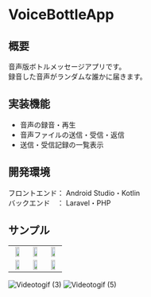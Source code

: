 # VoiceBottleApp

## 概要
音声版ボトルメッセージアプリです。<br>
録音した音声がランダムな誰かに届きます。

## 実装機能
- 音声の録音・再生
- 音声ファイルの送信・受信・返信
- 送信・受信記録の一覧表示

## 開発環境
フロントエンド： Android Studio・Kotlin<br>
バックエンド　： Laravel・PHP

## サンプル
<table border=0>
  <tr>
    <td align="center"><img src="https://user-images.githubusercontent.com/51155766/118928428-2a33fc80-b97e-11eb-9cd7-d6c96bb726b6.png" width="60%"></td>
    <td align="center"><img src="https://user-images.githubusercontent.com/51155766/118928470-37e98200-b97e-11eb-8406-b70bb488dee7.png" width="60%"></td>
    <td align="center"><img src="https://user-images.githubusercontent.com/51155766/118930914-4edda380-b981-11eb-9225-6ae5cd779f99.png" width="60%"></td>
  </tr>
  <tr>
    <td align="center"><img src="https://user-images.githubusercontent.com/51155766/118928487-3ddf6300-b97e-11eb-8d55-2cd2c670f620.png" width="60%"></td>
    <td align="center"><img src="https://user-images.githubusercontent.com/51155766/118928567-5e0f2200-b97e-11eb-8ed7-dee0847b4534.png" width="60%"></td>
    <td align="center"><img src="https://user-images.githubusercontent.com/51155766/118928653-7d0db400-b97e-11eb-80aa-bc44aad6026e.png" width="60%"></td>
  </tr>
</table>

![Videotogif (3)](https://user-images.githubusercontent.com/51155766/118941031-463e9a80-b98c-11eb-86c6-0252d4a427ab.gif)
![Videotogif (5)](https://user-images.githubusercontent.com/51155766/118944285-62900680-b98f-11eb-8541-a4da219023d7.gif)


